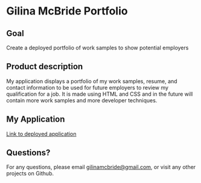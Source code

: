 # Gilina McBride Portfolio

## Goal

Create a deployed portfolio of work samples to show potential employers

## Product description

My application displays a portfolio of my work samples, resume, and contact information to be used for future employers to review my qualification for a job. It is made using HTML and CSS and in the future will contain more work samples and more developer techniques.

## My Application

[Link to deployed application](https://gilinamcbride.github.io/gilina-mcbride-portfolio/)

## Questions?

For any questions, please email gilinamcbride@gmail.com, or visit any other projects on Github.
